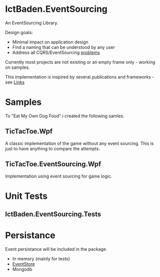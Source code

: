 # IctBaden.EventSourcing
An EventSourcing Library.

Design goals:
* Minimal impact on application design
* Find a naming that can be understood by any user
* Address all CQRS/EventSourcing [problems](Problems.md)

Currently most projects are not existing or an empty frame only - working on samples.

This implementation is inspired by several publications and frameworks - see [Links](Links.md)


# Samples
To "Eat My Own Dog Food" i created the following samles.

## TicTacToe.Wpf
A classic implementation of the game without any event sourcing.
This is just to have anything to compare the attempts.

## TicTacToe.EventSourcing.Wpf
Implementation using event sourcing for game logic.

# Unit Tests 
## IctBaden.EventSourcing.Tests


# Persistance
Event persistance will be included in the package.

* In memory (mainly for tests)
* [EventStore](eventstore.org)
* Mongodb

